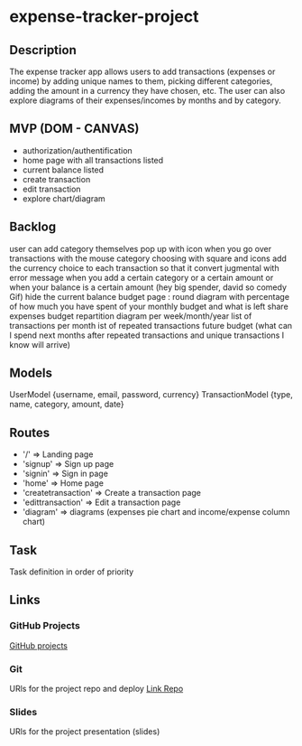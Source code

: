 # expense-tracker-project

## Description
The expense tracker app allows users to add transactions (expenses or income) by adding unique names to them, picking different categories, adding the amount in a currency they have chosen, etc. The user can also explore diagrams of their expenses/incomes by months and by category.

## MVP (DOM - CANVAS)
- authorization/authentification
- home page with all transactions listed
- current balance listed
- create transaction
- edit transaction
- explore chart/diagram


## Backlog

user can add category themselves
pop up with icon when you go over transactions with the mouse
category choosing with square and icons
add the currency choice to each transaction so that it convert
jugmental with error message when you add a certain category or a certain amount or when your balance is a certain amount (hey big spender, david so comedy Gif)
hide the current balance
budget page : round diagram with percentage of how much you have spent of your monthly budget and what is left
share expenses
budget repartition diagram per week/month/year
list of transactions per month
ist of repeated transactions
future budget (what can I spend next months after repeated transactions and unique transactions I know will arrive)


## Models

UserModel {username, email, password, currency}
TransactionModel {type, name, category, amount, date}


## Routes

- '/'  => Landing page
- 'signup'  =>  Sign up page
- 'signin'  =>  Sign in page
- 'home'  =>  Home page
- 'createtransaction'  =>  Create a transaction page
- 'edittransaction'  =>  Edit a transaction page
- 'diagram'  =>  diagrams (expenses pie chart and income/expense column chart)


## Task
Task definition in order of priority


## Links


### GitHub Projects
[GitHub projects](https://github.com/ivanaKrucaj/expense-tracker-project/projects/1)


### Git
URls for the project repo and deploy
[Link Repo](https://github.com/ivanaKrucaj/expense-tracker-project/)


### Slides
URls for the project presentation (slides)

